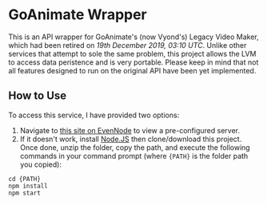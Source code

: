 # GoAnimate Wrapper
This is an API wrapper for GoAnimate's (now Vyond's) Legacy Video Maker, which had been retired on *19th December 2019, 03:10 UTC*.  Unlike other services that attempt to sole the same problem, this project allows the LVM to access data peristence and is very portable.  Please keep in mind that not all features designed to run on the original API have been yet implemented.
## How to Use
To access this service, I have provided two options:
1. Navigate to [this site on EvenNode](http://goanimate-wrapper.eu-4.evennode.com/) to view a pre-configured server.
2. If it doesn't work, install [Node.JS](https://nodejs.org/en/) then clone/download this project.  Once done, unzip the folder, copy the path, and execute the following commands in your command prompt (where `{PATH}` is the folder path you copied):
```console
cd {PATH}
npm install
npm start
```
